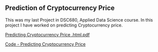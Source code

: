 ## Prediction of Cryptocurrency Price

This was my last Project in DSC680, Applied Data Science course. In this project I have worked on predicting Cryptocurrency price. 

[Predicting Cryptocurrency Price .html.pdf](https://github.com/shefers/shefers.github.io/files/6987495/Predicting.Cryptocurrency.Price.html.pdf)

[Code - Predicting Cryptocurrency Price](https://github.com/shefers/shefers.github.io/blob/master/Predicting%20Cryptocurrency%20Price%20.ipynb) 

